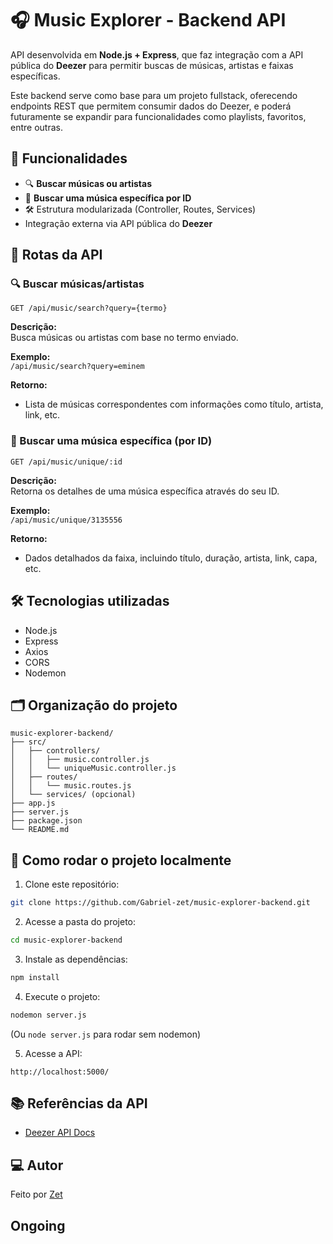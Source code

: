 
# 🎧 Music Explorer - Backend API

API desenvolvida em **Node.js + Express**, que faz integração com a API pública do **Deezer** para permitir buscas de músicas, artistas e faixas específicas.

Este backend serve como base para um projeto fullstack, oferecendo endpoints REST que permitem consumir dados do Deezer, e poderá futuramente se expandir para funcionalidades como playlists, favoritos, entre outras.

## 🚀 Funcionalidades

- 🔍 **Buscar músicas ou artistas**
- 🎯 **Buscar uma música específica por ID**
- 🛠️ Estrutura modularizada (Controller, Routes, Services)
- Integração externa via API pública do **Deezer**

## 🔗 Rotas da API

### 🔍 Buscar músicas/artistas

```
GET /api/music/search?query={termo}
```

**Descrição:**  
Busca músicas ou artistas com base no termo enviado.

**Exemplo:**  
`/api/music/search?query=eminem`

**Retorno:**  
- Lista de músicas correspondentes com informações como título, artista, link, etc.

### 🎯 Buscar uma música específica (por ID)

```
GET /api/music/unique/:id
```

**Descrição:**  
Retorna os detalhes de uma música específica através do seu ID.

**Exemplo:**  
`/api/music/unique/3135556`

**Retorno:**  
- Dados detalhados da faixa, incluindo título, duração, artista, link, capa, etc.

## 🛠️ Tecnologias utilizadas

- Node.js
- Express
- Axios
- CORS
- Nodemon 

## 🗂️ Organização do projeto

```
music-explorer-backend/
├── src/
│   ├── controllers/
│   │   ├── music.controller.js
│   │   └── uniqueMusic.controller.js
│   ├── routes/
│   │   └── music.routes.js
│   └── services/ (opcional)
├── app.js
├── server.js
├── package.json
└── README.md
```

## 🚀 Como rodar o projeto localmente

1. Clone este repositório:

```bash
git clone https://github.com/Gabriel-zet/music-explorer-backend.git
```

2. Acesse a pasta do projeto:

```bash
cd music-explorer-backend
```

3. Instale as dependências:

```bash
npm install
```

4. Execute o projeto:

```bash
nodemon server.js
```

(Ou `node server.js` para rodar sem nodemon)

5. Acesse a API:

```
http://localhost:5000/
```

## 📚 Referências da API

- [Deezer API Docs](https://developers.deezer.com/api)

## 💻 Autor

Feito por [Zet](https://github.com/Gabriel-zet) 

## Ongoing

